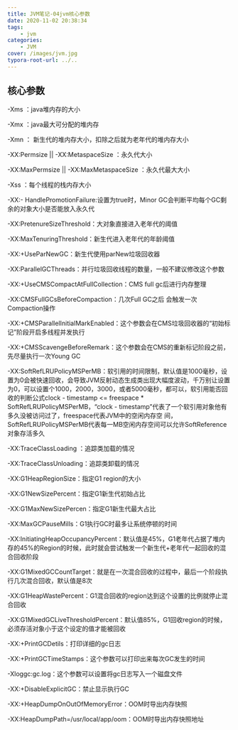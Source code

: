 ```yaml
---
title: JVM笔记-04jvm核心参数
date: 2020-11-02 20:38:34
tags:
	- jvm
categories: 
	- JVM
cover: /images/jvm.jpg
typora-root-url: ../..
---
```


## 核心参数

-Xms ：java堆内存的大小

-Xmx ：java最大可分配的堆内存

-Xmn ： 新生代的堆内存大小，扣除之后就为老年代的堆内存大小

-XX:Permsize || -XX:MetaspaceSize ：永久代大小

-XX:MaxPermsize  || -XX:MaxMetaspaceSize ：永久代最大大小

-Xss ：每个线程的栈内存大小

-XX:- HandlePromotionFailure:设置为true时，Minor GC会判断平均每个GC剩余的对象大小是否能放入永久代

-XX:PretenureSizeThreshold：大对象直接进入老年代的阈值

-XX:MaxTenuringThreshold：新生代进入老年代的年龄阈值

-XX:+UseParNewGC：新生代使用parNew垃圾回收器

-XX:ParallelGCThreads：并行垃圾回收线程的数量，一般不建议修改这个参数

-XX:+UseCMSCompactAtFullCollection：CMS full gc后进行内存整理

-XX:CMSFullGCsBeforeCompaction：几次Full GC之后 会触发一次Compaction操作

-XX:+CMSParallelInitialMarkEnabled：这个参数会在CMS垃圾回收器的“初始标记”阶段开启多线程并发执行

-XX:+CMSScavengeBeforeRemark：这个参数会在CMS的重新标记阶段之前，先尽量执行一次Young GC

-XX:SoftRefLRUPolicyMSPerMB：软引用的时间限制，默认值是1000毫秒，设置为0会被快速回收，会导致JVM反射动态生成类出现大幅度波动，千万别让设置为0，可以设置个1000，2000，3000，或者5000毫秒，都可以，软引用能否回收的判断公式clock - timestamp <= freespace * SoftRefLRUPolicyMSPerMB，“clock - timestamp”代表了一个软引用对象他有多久没被访问过了，freespace代表JVM中的空闲内存空 间，SoftRefLRUPolicyMSPerMB代表每一MB空闲内存空间可以允许SoftReference对象存活多久

-XX:TraceClassLoading ：追踪类加载的情况

-XX:TraceClassUnloading：追踪类卸载的情况

-XX:G1HeapRegionSize：指定G1 region的大小

-XX:G1NewSizePercent：指定G1新生代初始占比

-XX:G1MaxNewSizePercen：指定G1新生代最大占比

-XX:MaxGCPauseMills：G1执行GC时最多让系统停顿的时间

-XX:InitiatingHeapOccupancyPercent：默认值是45%，G1老年代占据了堆内存的45%的Region的时候，此时就会尝试触发一个新生代+老年代一起回收的混合回收阶段

-XX:G1MixedGCCountTarget：就是在一次混合回收的过程中，最后一个阶段执行几次混合回收，默认值是8次

-XX:G1HeapWastePercent：G1混合回收的region达到这个设置的比例就停止混合回收

-XX:G1MixedGCLiveThresholdPercent：默认值85%，G1回收region的时候，必须存活对象小于这个设定的值才能被回收

-XX:+PrintGCDetils：打印详细的gc日志

 -XX:+PrintGCTimeStamps：这个参数可以打印出来每次GC发生的时间 

-Xloggc:gc.log：这个参数可以设置将gc日志写入一个磁盘文件

-XX:+DisableExplicitGC：禁止显示执行GC

-XX:+HeapDumpOnOutOfMemoryError：OOM时导出内存快照

 -XX:HeapDumpPath=/usr/local/app/oom：OOM时导出内存快照地址